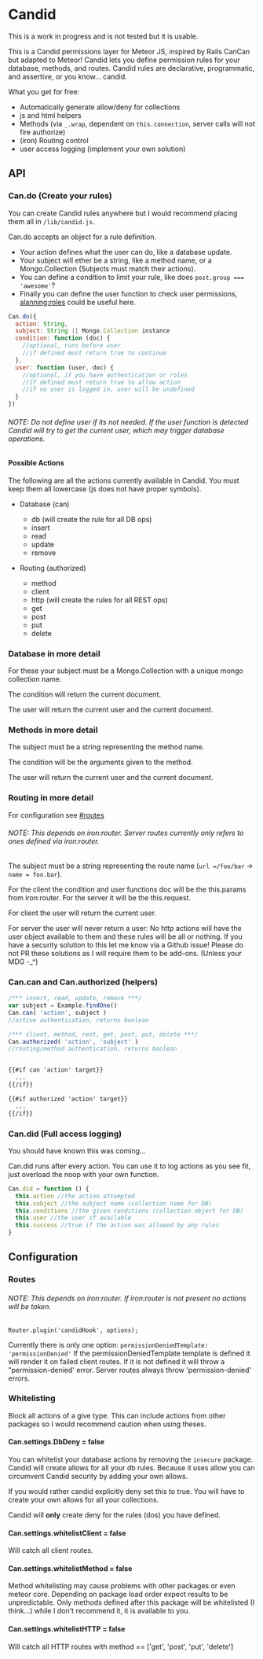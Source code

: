 Candid
===============

This is a work in progress and is not tested but it is usable.

This is a Candid permissions layer for Meteor JS, inspired by Rails CanCan but adapted to Meteor! 
Candid lets you define permission rules for your database, methods, and routes.
Candid rules are declarative, programmatic, and assertive, or you know... candid. 

What you get for free:

* Automatically generate allow/deny for collections 
* js and html helpers
* Methods (via `_.wrap`, dependent on `this.connection`, server calls will not fire authorize)
* (iron) Routing control
* user access logging (implement your own solution)

## API

### Can.do (Create your rules) 

You can create Candid rules anywhere but I would recommend placing them all in `/lib/candid.js`.

Can.do accepts an object for a rule definition. 

* Your action defines what the user can do, like a database update. 
* Your subject will ether be a string, like a method name, or a Mongo.Collection
(Subjects must match their actions).
* You can define a condition to limit your rule, like does `post.group === 'awesome'`?
* Finally you can define the user function to check user permissions, 
[alanning:roles](https://atmospherejs.com/alanning/roles) could be useful here.  

```js
Can.do({
  action: String,
  subject: String || Mongo.Collection instance 
  condition: function (doc) {
    //optional, runs before user
    //if defined must return true to continue
  },
  user: function (user, doc) {
    //optional, if you have authentication or roles
    //if defined must return true to allow action
    //if no user is logged in, user will be undefined
  }
})
```
###### NOTE: Do not define user if its not needed. If the user function is detected Candid will try to get the current user, which may trigger database operations.

#### Possible Actions

The following are all the actions currently available in Candid. You must keep them all lowercase (js does not have proper symbols).

* Database (can)
  * db (will create the rule for all DB ops) 
  * insert
  * read
  * update
  * remove

* Routing (authorized)
  * method
  * client
  * http (will create the rules for all REST ops)
  * get
  * post
  * put
  * delete


### Database in more detail
For these your subject must be a Mongo.Collection with a unique mongo collection name.

The condition will return the current document.

The user will return the current user and the current document.

### Methods in more detail  
The subject must be a string representing the method name. 

The condition will be the arguments given to the method.

The user will return the current user and the current document.

### Routing in more detail  
For configuration see [#routes](#routes)

###### NOTE: This depends on iron:router. Server routes currently only refers to ones defined via iron:router. 

The subject must be a string representing the route name (`url =/foo/bar` -> `name = foo.bar`).

For the client the condition and user functions doc will be the this.params from iron:router. 
For the server it will be the this.request.

For client the user will return the current user.

For server the user will never return a user:
No http actions will have the user object available to them and these rules will be all or nothing. 
If you have a security solution to this let me know via a Github issue! 
Please do not PR these solutions as I will require them to be add-ons. (Unless your MDG -_^)

### Can.can and Can.authorized (helpers)

```js
/*** insert, read, update, remove ***/
var subject = Example.findOne()
Can.can( 'action', subject )
//active authentication, returns boolean

/*** client, method, rest, get, post, put, delete ***/
Can.authorized( 'action', 'subject' ) 
//routing/method authentication, returns boolean
```

```html

{{#if can 'action' target}}
  ...
{{/if}}

{{#if authorized 'action' target}}
  ...
{{/if}}

```

### Can.did (Full access logging)

You should have known this was coming...

Can.did runs after every action. You can use it to log actions as you see fit, just overload the noop with your own function.

```js
Can.did = function () {
  this.action //the action attempted 
  this.subject //the subject name (collection name for DB) 
  this.conditions //the given conditions (collection object for DB) 
  this.user //the user if available 
  this.success //true if the action was allowed by any rules
}
```

## Configuration

### Routes


###### NOTE: This depends on iron:router. If iron:router is not present no actions will be taken.

`Router.plugin('candidHook', options);`

Currently there is only one option: `permissionDeniedTemplate: 'permissionDenied'`
If the permissionDeniedTemplate template is defined it will render it on failed client routes.
If it is not defined it will throw a "permission-denied' error. 
Server routes always throw 'permission-denied' errors.

### Whitelisting 

Block all actions of a give type. 
This can include actions from other packages so I would recommend caution when using theses.


#### Can.settings.DbDeny = false
You can whitelist your database actions by removing the `insecure` package. 
Candid will create allows for all your db rules. 
Because it uses allow you can circumvent Candid security by adding your own allows.

If you would rather candid explicitly deny set this to true.
You will have to create your own allows for all your collections.

Candid will **only** create deny for the rules (dos) you have defined.

#### Can.settings.whitelistClient = false
Will catch all client routes. 

#### Can.settings.whitelistMethod = false
Method whitelisting may cause problems with other packages or even meteor core.
Depending on package load order expect results to be unpredictable.
Only methods defined after this package will be whitelisted (I think...)
while I don't recommend it, it is available to you.

#### Can.settings.whitelistHTTP = false
Will catch all HTTP routes with method == ['get', 'post', 'put', 'delete']

